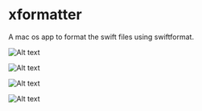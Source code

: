 # xformatter
A mac os app to format the swift files using swiftformat.

![Alt text](relative%20github/images/img1.png?raw=true "XFormatter")


![Alt text](relative%20github/images/img2.png?raw=true "XFormatter Configuration")


![Alt text](relative%20github/images/img3.png?raw=true "XFormatter Execution")


![Alt text](relative%20github/images/img4.png?raw=true "XFormatter Result")